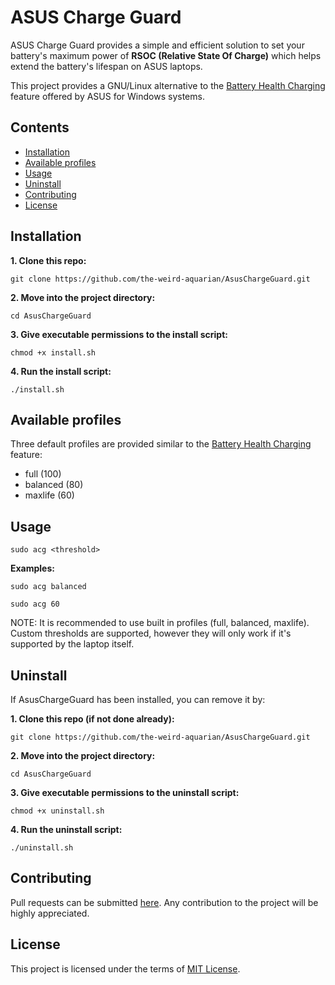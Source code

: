 # ASUS Charge Guard

ASUS Charge Guard provides a simple and efficient solution to set your battery's maximum power of **RSOC (Relative State Of Charge)** which helps extend the battery's lifespan on ASUS laptops.

This project provides a GNU/Linux alternative to the [Battery Health Charging](https://www.asus.com/us/support/FAQ/1032726) feature offered by ASUS for Windows systems.



## Contents
- [Installation](#installation)
- [Available profiles](#available-profiles)
- [Usage](#usage)
- [Uninstall](#uninstall)
- [Contributing](#contributing)
- [License](#license)



## Installation
**1. Clone this repo:**
```
git clone https://github.com/the-weird-aquarian/AsusChargeGuard.git
```

**2. Move into the project directory:**
```
cd AsusChargeGuard
```

**3. Give executable permissions to the install script:**
```
chmod +x install.sh
```

**4. Run the install script:**
```
./install.sh
```



## Available profiles
Three default profiles are provided similar to the [Battery Health Charging](https://www.asus.com/us/support/FAQ/1032726) feature:
- full (100)
- balanced (80)
- maxlife (60)



## Usage

```
sudo acg <threshold>
```

**Examples:**

```
sudo acg balanced
```

```
sudo acg 60
```

NOTE:
It is recommended to use built in profiles (full, balanced, maxlife).
Custom thresholds are supported, however they will only work if it's supported
by the laptop itself.



## Uninstall
If AsusChargeGuard has been installed, you can remove it by:

**1. Clone this repo (if not done already):**
```
git clone https://github.com/the-weird-aquarian/AsusChargeGuard.git
```

**2. Move into the project directory:**
```
cd AsusChargeGuard
```

**3. Give executable permissions to the uninstall script:**
```
chmod +x uninstall.sh
```

**4. Run the uninstall script:**
```
./uninstall.sh
```



## Contributing
Pull requests can be submitted [here](https://github.com/the-weird-aquarian/AsusChargeGuard/pulls). Any contribution to the project will be highly appreciated.



## License
This project is licensed under the terms of [MIT License](https://github.com/the-weird-aquarian/AsusChargeGuard/blob/main/LICENSE).
